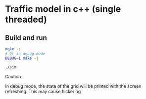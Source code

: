 # Traffic model in c++ (single threaded)


## Build and run

```sh
make -j
# Or in debug mode
DEBUG=1 make -j

./sim
```

> [!CAUTION]
> In debug mode, the state of the grid will be printed with the screen
> refreshing. This may cause flickering
